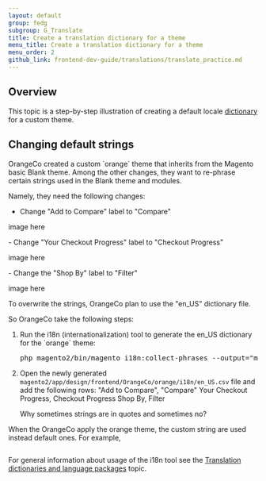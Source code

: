 ```yaml
---
layout: default  
group: fedg
subgroup: G_Translate
title: Create a translation dictionary for a theme
menu_title: Create a translation dictionary for a theme
menu_order: 2
github_link: frontend-dev-guide/translations/translate_practice.md
---
```


<h2>Overview</h2>

This topic is a step-by-step illustration of creating a default locale <a href="{{site.gdeurl}}frontend-dev-guide/translations/#translate_terms">dictionary</a> for a custom theme. 

<h2 id="theme">Changing default strings</h2>
OrangeCo created a custom `orange` theme that inherits from the Magento basic Blank theme.
Among the other changes, they want to re-phrase certain strings used in the Blank theme and modules. 

Namely, they need the following changes:

- Change "Add to Compare" label to "Compare"
<p class="q"> image here</p>
- Change "Your Checkout Progress" label to "Checkout Progress"
<p class="q"> image here</p>
- Change the "Shop By" label to "Filter"
<p class="q"> image here</p>

To overwrite the strings, OrangeCo plan to use the "en_US" dictionary file. 

So OrangeCo take the following steps:

<ol>

<li>
Run the i18n (internationalization) tool to generate the en_US dictionary for the `orange` theme:
<pre>
php magento2/bin/magento i18n:collect-phrases --output="magento2/app/design/frontend/OrangeCo/orange/i18n/en_US.csv" magento2/app/design/frontend/OrangeCo/orange
</pre>
</li>
<li>

Open the newly generated `magento2/app/design/frontend/OrangeCo/orange/i18n/en_US.csv` file and add the following rows:
"Add to Compare", "Compare"
Your Checkout Progress, Checkout Progress
Shop By, Filter
</li>
<p class="q">Why sometimes strings are in quotes and sometimes no?</p>
</ol>

When the OrangeCo apply the orange theme, the custom string are used instead default ones. 
For example, 

<img>

For general information about usage of the i18n tool see the <a href="{{site.gdeurl}}config-guide/cli/config-cli-subcommands-i18n.html#config-cli-subcommands-xlate-dict">Translation dictionaries and language packages</a> topic.